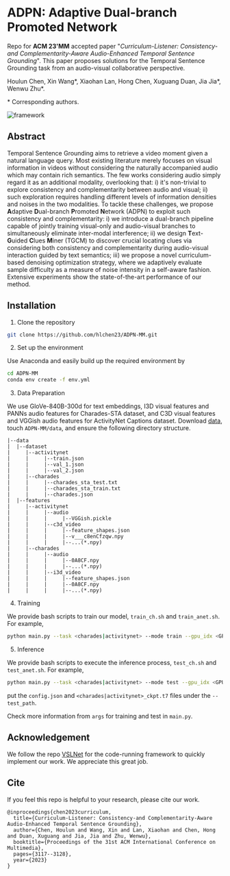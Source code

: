 # ADPN: Adaptive Dual-branch Promoted Network

Repo for **ACM 23'MM** accepted paper "*Curriculum-Listener: Consistency- and Complementarity-Aware Audio-Enhanced Temporal Sentence Grounding*". This paper proposes solutions for the Temporal Sentence Grounding task from an audio-visual collaborative perspective.

Houlun Chen, Xin Wang\*, Xiaohan Lan, Hong Chen, Xuguang Duan, Jia Jia\*, Wenwu Zhu\*.

\* Corresponding authors.

![framework](figures/framework.png)

## Abstract

Temporal Sentence Grounding aims to retrieve a video moment given a natural language query. Most existing literature merely focuses on visual information in videos without considering the naturally accompanied audio which may contain rich semantics. The few works considering audio simply regard it as an additional modality, overlooking that: i) it's non-trivial to explore consistency and complementarity between audio and visual; ii) such exploration requires handling different levels of information densities and noises in the two modalities. To tackle these challenges, we propose **A**daptive **D**ual-branch **P**romoted **N**etwork (ADPN) to exploit such consistency and complementarity: i) we introduce a dual-branch pipeline capable of jointly training visual-only and audio-visual branches to simultaneously eliminate inter-modal interference; ii) we design **T**ext-**G**uided **C**lues **M**iner (TGCM) to discover crucial locating clues via considering both consistency and complementarity during audio-visual interaction guided by text semantics; iii) we propose a novel curriculum-based denoising optimization strategy, where we adaptively evaluate sample difficulty as a measure of noise intensity in a self-aware fashion. Extensive experiments show the state-of-the-art performance of our method.



## Installation

1. Clone the repository

```bash
git clone https://github.com/hlchen23/ADPN-MM.git
```

2. Set up the environment

Use Anaconda and easily build up the required environment by

```bash
cd ADPN-MM
conda env create -f env.yml
```

3. Data Preparation

We use GloVe-840B-300d for text embeddings, I3D visual features and PANNs audio features for Charades-STA dataset, and C3D visual features and VGGish audio features for ActivityNet Captions dataset. Download [data](https://pan.baidu.com/s/1LxdASuOzueq_4YpEr2muAA?pwd=5w4h), touch `ADPN-MM/data`, and ensure the following directory structure.

```
|--data
|  |--dataset
|     |--activitynet
|     |     |--train.json
|     |     |--val_1.json
|     |     |--val_2.json
|     |--charades
|     |     |--charades_sta_test.txt
|     |     |--charades_sta_train.txt
|     |     |--charades.json
|  |--features
|     |--activitynet
|     |     |--audio
|     |     |     |--VGGish.pickle
|     |     |--c3d_video
|     |     |     |--feature_shapes.json
|     |     |     |--v___c8enCfzqw.npy
|     |     |     |--...(*.npy)
|     |--charades
|     |     |--audio
|     |     |     |--0A8CF.npy
|     |     |     |--...(*.npy)
|     |     |--i3d_video
|     |     |     |--feature_shapes.json
|     |     |     |--0A8CF.npy
|     |     |     |--...(*.npy)
```



4. Training

We provide bash scripts to train our model, `train_ch.sh` and `train_anet.sh`. For example,

```bash
python main.py --task <charades|activitynet> --mode train --gpu_idx <GPU INDEX>
```

5. Inference

We provide bash scripts to execute the inference process, `test_ch.sh` and `test_anet.sh`. For example,

```bash
python main.py --task <charades|activitynet> --mode test --gpu_idx <GPU INDEX> --test_path checkpoint/<charades|activitynet>
```

put the `config.json` and `<charades|activitynet>_ckpt.t7` files under the `--test_path`.



Check more information from `args` for training and test in `main.py`.



## Acknowledgement

We follow the repo [VSLNet](https://github.com/26hzhang/VSLNet) for the code-running framework to quickly implement our work. We appreciate this great job.

## Cite

If you feel this repo is helpful to your research, please cite our work.

```
@inproceedings{chen2023curriculum,
  title={Curriculum-Listener: Consistency-and Complementarity-Aware Audio-Enhanced Temporal Sentence Grounding},
  author={Chen, Houlun and Wang, Xin and Lan, Xiaohan and Chen, Hong and Duan, Xuguang and Jia, Jia and Zhu, Wenwu},
  booktitle={Proceedings of the 31st ACM International Conference on Multimedia},
  pages={3117--3128},
  year={2023}
}
```
